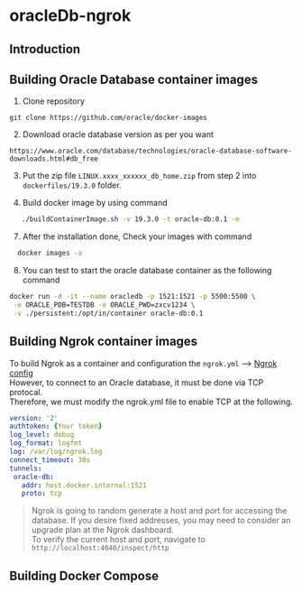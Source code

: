 # oracleDb-ngrok
## Introduction
## Building Oracle Database container images
1. Clone repository
```git
git clone https://github.com/oracle/docker-images
```
2. Download oracle database version as per you want
```git
https://www.oracle.com/database/technologies/oracle-database-software-downloads.html#db_free
```
3. Put the zip file `LINUX.xxxx_xxxxxx_db_home.zip` from step 2 into `dockerfiles/19.3.0` folder.
   
6. Build docker image by using command
```sh
   ./buildContainerImage.sh -v 19.3.0 -t oracle-db:0.1 -e     
```
7. After the installation done, Check your images with command
```sh
  docker images -a   
```
8. You can test to start the oracle database container as the following command
 ```sh
docker run -d -it --name oracledb -p 1521:1521 -p 5500:5500 \
  -e ORACLE_PDB=TESTDB -e ORACLE_PWD=zxcv1234 \
  -v ./persistent:/opt/in/container oracle-db:0.1 
 ``` 
## Building Ngrok container images
To build Ngrok as a container and configuration the `ngrok.yml`  --> [Ngrok config](https://github.com/santipabWannakiri/spring-boot-container-cicd?tab=readme-ov-file#ngrok)\
However, to connect to an Oracle database, it must be done via TCP protocal.\
Therefore, we must modify the ngrok.yml file to enable TCP at the following.
 ```yml
version: '2'
authtoken: {Your token}
log_level: debug
log_format: logfmt
log: /var/log/ngrok.log
connect_timeout: 30s
tunnels:
  oracle-db:
    addr: host.docker.internal:1521
    proto: tcp
 ```
> Ngrok is going to random generate a host and port for accessing the database.
> If you desire fixed addresses, you may need to consider an upgrade plan at the Ngrok dashboard.\
> To verify the current host and port, navigate to `http://localhost:4040/inspect/http`

## Building Docker Compose

